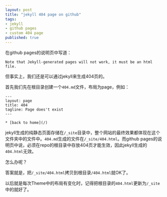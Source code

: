 ```yaml
---
layout: post
title: "jekyll 404 page on github"
tags:
- jekyll
- github pages
- custom 404 page
published: true
---
```


在github pages的说明页中写道：

`Note that Jekyll-generated pages will not work, it must be an html file.`

但事实上，我们还是可以通过jekyll来生成404页的。

首先我们先在根目录创建一个`404.md`文件，布局为page，例如：

    ---
    layout: page
    title: 404
    tagline: Page does't exist
    ---

    * [back to home](/)

jekyll生成的纯静态页面存储在`/_site`目录中，整个网站的最终效果都体现在这个文件夹中的文件中。`404.md`生成的文件在`/_site/404.html`。而github pages的说明页中说，必须在repo的根目录中存放404页才能生效，因此jekyll生成的`404.html`无效。

怎么办呢？

答案就是，把`/_site/404.html`拷贝到根目录`/404.html`就OK了。

以后就是每次Theme中的布局有变化时，记得把根目录的`404.html`更新为`/_site`中的就好了。